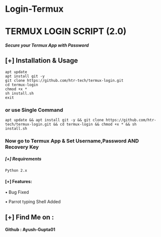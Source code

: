 # Login-Termux

# TERMUX LOGIN SCRIPT (2.0)
##### Secure your Termux App with Password



## [+] Installation & Usage
```
apt update
apt install git -y
git clone https://github.com/htr-tech/termux-login.git
cd termux-login
chmod +x *
sh install.sh
exit 
``` 
    
### or use Single Command
```
apt update && apt install git -y && git clone https://github.com/htr-tech/termux-login.git && cd termux-login && chmod +x * && sh install.sh
```
### Now go to Termux App & Set Username,Password AND Recovery Key

##### [+] Requirements
```Python 2.x```

#### [+] Features:
• Bug Fixed

• Parrot typing Shell Added

    
## [+] Find Me on :
#### Github : Ayush-Gupta01
